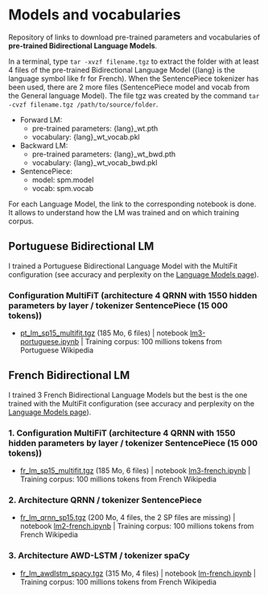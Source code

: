 # Models and vocabularies
Repository of links to download pre-trained parameters and vocabularies of **pre-trained Bidirectional Language Models**.

In a terminal, type `tar -xvzf filename.tgz` to extract the folder with at least 4 files of the pre-trained Bidirectional Language Model ({lang} is the language symbol like fr for French). When the SentencePiece tokenizer has been used, there are 2 more files (SentencePiece model and vocab from the General language Model). The file tgz was created by the command `tar -cvzf filename.tgz /path/to/source/folder`.
- Forward LM:
  - pre-trained parameters: {lang}_wt.pth
  - vocabulary: {lang}_wt_vocab.pkl
- Backward LM:
  - pre-trained parameters: {lang}_wt_bwd.pth
  - vocabulary: {lang}_wt_vocab_bwd.pkl
- SentencePiece:
  -  model: spm.model
  -  vocab: spm.vocab

For each Language Model, the link to the corresponding notebook is done. It allows to understand how the LM was trained and on which training corpus.

## Portuguese Bidirectional LM

I trained a Portuguese Bidirectional Language Model with the MultiFit configuration (see accuracy and perplexity on the [Language Models page](https://github.com/piegu/language-models)).

### Configuration MultiFiT (architecture 4 QRNN with 1550 hidden parameters by layer / tokenizer SentencePiece (15 000 tokens))
- [pt_lm_sp15_multifit.tgz](https://drive.google.com/open?id=1NmH1Ug1YeontgAlgbvZxNZ115WNoZNjq) (185 Mo, 6 files) | notebook [lm3-portuguese.ipynb](https://github.com/piegu/language-models/blob/master/lm3-portuguese.ipynb) | Training corpus: 100 millions tokens from Portuguese Wikipedia

## French Bidirectional LM

I trained 3 French Bidirectional Language Models but the best is the one trained with the MultiFit configuration (see accuracy and perplexity on the [Language Models page](https://github.com/piegu/language-models)).

### 1. Configuration MultiFiT (architecture 4 QRNN with 1550 hidden parameters by layer / tokenizer SentencePiece (15 000 tokens))
- [fr_lm_sp15_multifit.tgz](https://drive.google.com/open?id=1AZuCn4BkuXiFRebo0krk6svx09Bgrxvt) (185 Mo, 6 files) | notebook [lm3-french.ipynb](https://github.com/piegu/language-models/blob/master/lm3-french.ipynb) | Training corpus: 100 millions tokens from French Wikipedia

### 2. Architecture QRNN / tokenizer SentencePiece
- [fr_lm_qrnn_sp15.tgz](https://drive.google.com/open?id=1cAVj40tI9Q4RVrmn-AzF6dER8xTv1_zM) (200 Mo, 4 files, the 2 SP files are missing) | notebook [lm2-french.ipynb](https://github.com/piegu/language-models/blob/master/lm2-french.ipynb) | Training corpus: 100 millions tokens from French Wikipedia

### 3. Architecture AWD-LSTM / tokenizer spaCy
- [fr_lm_awdlstm_spacy.tgz](https://drive.google.com/open?id=1CN6QqTxnTy_UHVTaIqc53mwSVpJJZtbN) (315 Mo, 4 files) | notebook [lm-french.ipynb](https://github.com/piegu/language-models/blob/master/lm-french.ipynb) | Training corpus: 100 millions tokens from French Wikipedia



